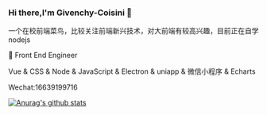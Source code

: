 ### Hi there,I'm Givenchy-Coisini 👋
一个在校前端菜鸟，比较关注前端新兴技术，对大前端有较高兴趣，目前正在自学nodejs

:construction_worker:  Front End Engineer

Vue & CSS & Node & JavaScript & Electron & uniapp & 微信小程序 & Echarts

Wechat:16639199716

[![Anurag's github stats](https://github-readme-stats.vercel.app/api?username=Givenchy-Coisini&show_icons=true&theme=merko)](https://github.com/anuraghazra/github-readme-stats)

<!--
**Givenchy-Coisini/Givenchy-Coisini** is a ✨ _special_ ✨ repository because its `README.md` (this file) appears on your GitHub profile.

Here are some ideas to get you started:

- 🔭 I’m currently working on ...
- 🌱 I’m currently learning ...
- 👯 I’m looking to collaborate on ...
- 🤔 I’m looking for help with ...
- 💬 Ask me about ...
- 📫 How to reach me: ...
- 😄 Pronouns: ...
- ⚡ Fun fact: ...
-->
